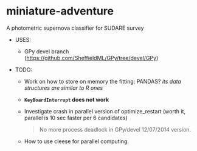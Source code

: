 miniature-adventure
===================

A photometric supernova classifier for SUDARE survey

- USES:
  - GPy devel branch (https://github.com/SheffieldML/GPy/tree/devel/GPy) 

- TODO:
  - Work on how to store on memory the fitting: PANDAS? _its data structures are
    similar to R ones_
  - **`KeyBoardInterrupt` does not work**
  - Investigate crash in parallel version of optimize_restart 
    (worth it, parallel is 10 sec faster per 6 candidates)

    > No more process deadlock in GPy/devel 12/07/2014 version.
  - How to use cleese for parallel computing.
